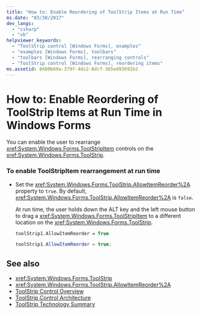 ```yaml
---
title: "How to: Enable Reordering of ToolStrip Items at Run Time"
ms.date: "03/30/2017"
dev_langs: 
  - "csharp"
  - "vb"
helpviewer_keywords: 
  - "ToolStrip control [Windows Forms], examples"
  - "examples [Windows Forms], toolbars"
  - "toolbars [Windows Forms], rearranging controls"
  - "ToolStrip control [Windows Forms], reordering items"
ms.assetid: 8480b69a-379f-4dc2-8dcf-365ed93692b2
---
```

# How to: Enable Reordering of ToolStrip Items at Run Time in Windows Forms
You can enable the user to rearrange <xref:System.Windows.Forms.ToolStripItem> controls on the <xref:System.Windows.Forms.ToolStrip>.  
  
### To enable ToolStripItem rearrangement at run time  
  
- Set the <xref:System.Windows.Forms.ToolStrip.AllowItemReorder%2A> property to `true`. By default, <xref:System.Windows.Forms.ToolStrip.AllowItemReorder%2A> is `false`.  
  
     At run time, the user holds down the ALT key and the left mouse button to drag a <xref:System.Windows.Forms.ToolStripItem> to a different location on the <xref:System.Windows.Forms.ToolStrip>.  
  
    ```vb  
    toolStrip1.AllowItemReorder = True  
    ```  
  
    ```csharp  
    toolStrip1.AllowItemReorder = true;  
    ```  
  
## See also

- <xref:System.Windows.Forms.ToolStrip>
- <xref:System.Windows.Forms.ToolStrip.AllowItemReorder%2A>
- [ToolStrip Control Overview](toolstrip-control-overview-windows-forms.md)
- [ToolStrip Control Architecture](toolstrip-control-architecture.md)
- [ToolStrip Technology Summary](toolstrip-technology-summary.md)

